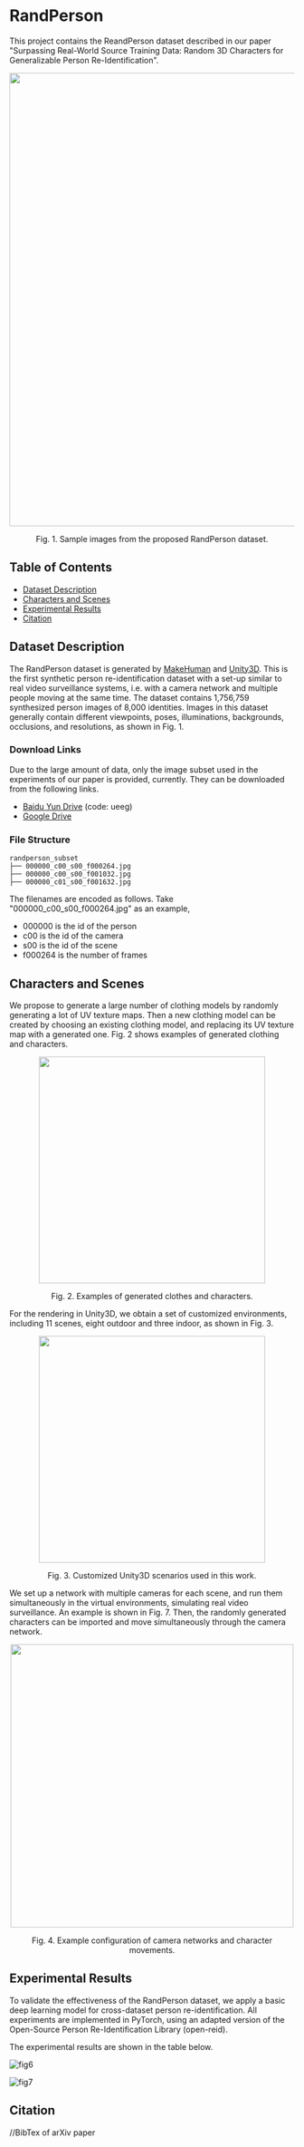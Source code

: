 # RandPerson
This project contains the ReandPerson dataset described in our paper "Surpassing Real-World Source Training Data: Random 3D Characters for Generalizable Person Re-Identification".

<p align="center"><img width=800 src="https://github.com/VideoObjectSearch/RandPerson/blob/master/img/unity.png"></p>
<p align="center">Fig. 1. Sample images from the proposed RandPerson dataset.</p>

## Table of Contents

- [Dataset Description](#link-of-the-dataset)
- [Characters and Scenes](#characters-and-scenes)
- [Experimental Results](#experimental-results)
- [Citation](#citation)

## Dataset Description

The RandPerson dataset is generated by [MakeHuman](http://www.makehumancommunity.org/) and [Unity3D](https://unity.com/). This is the first synthetic person re-identification dataset with a set-up similar to real video
surveillance systems, i.e. with a camera network and multiple people moving at the same time. The dataset contains 1,756,759 synthesized
person images of 8,000 identities. Images in this dataset generally contain different viewpoints, poses, illuminations, backgrounds, occlusions, and resolutions, as shown in Fig. 1. 

### Download Links
Due to the large amount of data, only the image subset used in the experiments of our paper is provided, currently. They can be downloaded from the following links.

* [Baidu Yun Drive](https://pan.baidu.com/s/1peTSlhze9BzDQGbcakkz2w) (code: ueeg)
* [Google Drive](https://drive.google.com/file/d/12u1xdVo6-Q-i_knsbrBrRkClFkq10oNH/view?usp=sharing)

### File Structure
```shell
randperson_subset
├── 000000_c00_s00_f000264.jpg
├── 000000_c00_s00_f001032.jpg
├── 000000_c01_s00_f001632.jpg
```

The filenames are encoded as follows. Take "000000_c00_s00_f000264.jpg" as an example,
*  000000 is the id of the person
*  c00   is the id of the camera
*  s00   is the id of the scene
*  f000264   is the number of frames

## Characters and Scenes

We propose to generate a large number of clothing models by randomly generating a lot of UV texture maps. Then a new clothing model can be created by choosing an existing clothing model, and replacing its UV texture map with a generated one. Fig. 2 shows examples of generated clothing and characters.

<p align="center"><img width=400 src="https://github.com/VideoObjectSearch/RandPerson/blob/master/img/makehuman.png"></p>
<p align="center">Fig. 2. Examples of generated clothes and characters.</p>

For the rendering in Unity3D, we obtain a set of customized environments, including 11 scenes, eight outdoor and three indoor, as shown in Fig. 3.

<p align="center"><img width=400 src="https://github.com/VideoObjectSearch/RandPerson/blob/master/img/scene.png"></p>
<p align="center">Fig. 3. Customized Unity3D scenarios used in this work.</p>

We set up a network with multiple cameras for each scene, and run them simultaneously in the virtual environments, simulating real video surveillance. An example is shown in Fig. 7. Then, the randomly generated characters can be imported and move simultaneously through the camera network.

<p align="center"><img width=500 src="https://github.com/VideoObjectSearch/RandPerson/blob/master/img/scene_detail.png"></p>
<p align="center">Fig. 4. Example configuration of camera networks and character movements.</p>

## Experimental Results

To validate the effectiveness of the RandPerson dataset, we apply a basic deep learning model for cross-dataset person re-identification. All experiments are implemented in PyTorch, using an adapted version of the Open-Source Person Re-Identification Library (open-reid). 

The experimental results are shown in the table below.


![fig6](https://github.com/VideoObjectSearch/RandPerson/blob/master/img/table1.jpg)  

![fig7](https://github.com/VideoObjectSearch/RandPerson/blob/master/img/table2.jpg)  


## Citation
//BibTex of arXiv paper

